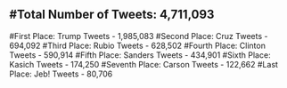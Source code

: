 #Total Number of Tweets: 4,711,093 
---
#First Place: Trump Tweets - 1,985,083
#Second Place: Cruz Tweets - 694,092
#Third Place: Rubio Tweets - 628,502
#Fourth Place: Clinton Tweets - 590,914
#Fifth Place: Sanders Tweets - 434,901
#Sixth Place: Kasich Tweets - 174,250
#Seventh Place: Carson Tweets - 122,662
#Last Place: Jeb! Tweets - 80,706
